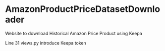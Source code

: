 # AmazonProductPriceDatasetDownloader
Website to download Historical Amazon Price Product using Keepa


Line 31 views.py introduce Keepa token
